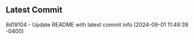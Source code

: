 
## Latest Commit
8d19104 - Update README with latest commit info (2024-09-01 11:49:39 -0400) <Yunxi-Zhou>
